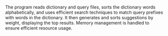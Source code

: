 The program reads dictionary and query files, sorts the dictionary words alphabetically, and uses efficient search techniques to match query prefixes with words in the dictionary. It then generates and sorts suggestions by weight, displaying the top results. Memory management is handled to ensure efficient resource usage.
